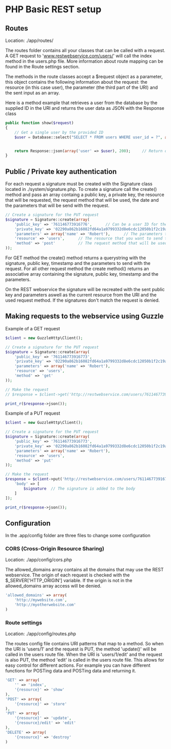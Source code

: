 PHP Basic REST setup
====

## Routes

Location: ./app/routes/

The routes folder contains all your classes that can be called with a request. A GET request to 'www.restwebservice.com/users/' will call the index method in the users.php file.
More information about route mapping can be found in the Route settings section.

The methods in the route classes accept a $request object as a parameter, this object contains the following information about the request:
the resource (in this case user), the parameter (the third part of the URI) and the sent input as an array.

Here is a method example that retrieves a user from the database by the supplied ID in the URI and returns the user data as JSON with the Response class

```php
public function show($request)
{
	// Get a single user by the provided ID
	$user = Database::select("SELECT * FROM users WHERE user_id = ?", array($request->parameter), 'ASSOC');


	return Response::json(array('user' => $user), 200); 	// Return data with the response code 200 (OK)
}
```

## Public / Private key authentication

For each request a signature must be created with the Signature class located in ./system/signature.php.
To create a signature call the create() method and pass an array containg a public key, a private key, the resource that will be requested, the request method that will be used, the date and the parameters that will be send with the request.

```php
// Create a signature for the PUT request
$signature = Signature::create(array(
	'public_key' => '761146773916776',		// Can be a user ID for the logged in user
	'private_key' => '02290a862b16082fd64a1a9799332d8e6cdc12050b1f2c19a367f6ee1e3c0de6',	// Normally retrieved from the database
	'parameters' => array('name' => 'Robert'),		// The parameters that you want to send
	'resource' => 'users',		// The resource that you want to send to
	'method' => 'post'			// The request method that will be used
));
```

For GET method the create() method returns a querystring with the signature, public key, timestamp and the parameters to send with the request.
For all other request method the create method() returns an associative array containing the signature, public key, timestamp and the parameters.

On the REST webservice the signature will be recreated with the sent public key and parameters aswell as the current resource from the URI and the used request method. If the signatures don't match the request is denied.

## Making requests to the webservice using Guzzle

Example of a GET request

```php
$client = new GuzzleHttp\Client();

// Create a signature for the PUT request
$signature = Signature::create(array(
	'public_key' => '761146773916773',
	'private_key' => '02290a862b16082fd64a1a9799332d8e6cdc12050b1f2c19a367f6ee1e3c0de6',
	'parameters' => array('name' => 'Robert'),
	'resource' => 'users',
	'method' => 'get'
));

// Make the request
// $response = $client->get('http://restwebservice.com/users/761146773916773?' . $signature);	// The signature is appened to the URL

print_r($response->json());
```

Example of a PUT request

```php
$client = new GuzzleHttp\Client();

// Create a signature for the PUT request
$signature = Signature::create(array(
	'public_key' => '761146773916773',
	'private_key' => '02290a862b16082fd64a1a9799332d8e6cdc12050b1f2c19a367f6ee1e3c0de6',
	'parameters' => array('name' => 'Robert'),
	'resource' => 'users',
	'method' => 'put'
));

// Make the request
$response = $client->put('http://restwebservice.com/users/761146773916776', [
    'body' => [
   		$signature  // The signature is added to the body
	]
]);

print_r($response->json());
```

## Configuration

In the .app/config folder are three files to change some configuration

### CORS (Cross-Origin Resource Sharing)

Location: ./app/config/cors.php

The allowed_domains array contains all the domains that may use the REST webservice. The origin of each request is checked with the $_SERVER['HTTP_ORIGIN'] variable.
If the origin is not in the allowed_domains array access will be denied.

```php
'allowed_domains' => array(
	'http://mywebsite.com',
	'http://myotherwebsite.com'
)
```

### Route settings

Location: ./app/config/routes.php

The routes config file contains URI patterns that map to a method. So when the URI is 'users/1' and the request is PUT, the method 'update()' will be called in the users route file.
When the URI is 'users/1/edit' and the request is also PUT, the method 'edit' is called in the users route file. This allows for easy control for different actions.
For example you can have different functions for POSTing data and POSTing data and returning it.

```php
'GET' => array(
	'' => 'index',
	'{resource}' => 'show'
),
'POST' => array(
	'{resource}' => 'store'
),
'PUT' => array(
	'{resource}' => 'update',
	'{resource}/edit' => 'edit'
),
'DELETE' => array(
	'{resource}' => 'destroy'
)
```